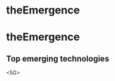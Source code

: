 # theEmergence
# theEmergence
## Top emerging technologies 
<AI>
<5G>
<IoT (Internet of Things)>
<Serverless Computing>
<Biometrics>
<Augmented Reality/Virtual Reality>
<Blockchain>
<Robotics>
<NLP (Natural Language Processing)>
<Quantum Computing>

